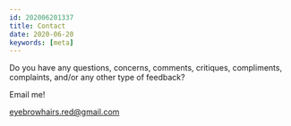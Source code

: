 ```yaml
---
id: 202006201337
title: Contact
date: 2020-06-20
keywords: [meta]
---
```

 
Do you have any questions, concerns, comments, critiques, compliments, complaints, and/or any other type of feedback?

Email me!

[eyebrowhairs.red@gmail.com](mailto:eyebrowhairs.red@gmail.com)

